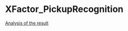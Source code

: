 # XFactor_PickupRecognition

[Analysis of the result](https://www.dropbox.com/s/bnvwc62nh7kt24q/Pickup.pptx?dl=0)
